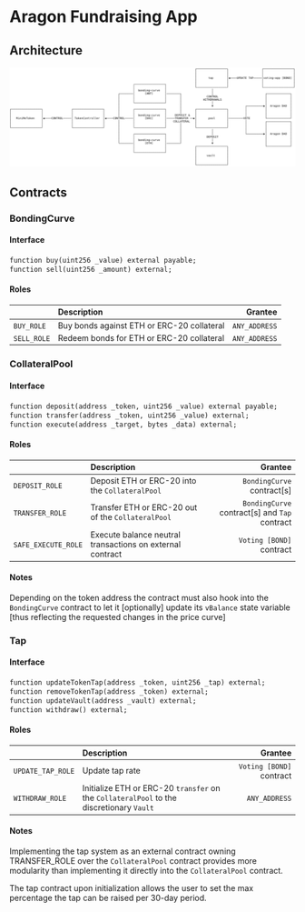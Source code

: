 # Aragon Fundraising App

## Architecture

![Architecture](.github/images/architecture.svg)

## Contracts

### BondingCurve

#### Interface

```text
function buy(uint256 _value) external payable;
function sell(uint256 _amount) external;
```

#### Roles

|  | Description | Grantee |
| :--- | :--- | ---: |
| `BUY_ROLE` | Buy bonds against ETH or ERC-20 collateral | `ANY_ADDRESS` |
| `SELL_ROLE` | Redeem bonds for ETH or ERC-20 collateral | `ANY_ADDRESS` |

### CollateralPool

#### Interface

```text
function deposit(address _token, uint256 _value) external payable;
function transfer(address _token, uint256 _value) external;
function execute(address _target, bytes _data) external;
```

#### Roles

|  | Description | Grantee |
| :--- | :--- | ---: |
| `DEPOSIT_ROLE` | Deposit ETH or ERC-20 into the `CollateralPool` | `BondingCurve` contract\[s\] |
| `TRANSFER_ROLE` | Transfer ETH or ERC-20 out of the `CollateralPool` | `BondingCurve` contract\[s\] and `Tap` contract |
| `SAFE_EXECUTE_ROLE` | Execute balance neutral transactions on external contract | `Voting [BOND]` contract |

#### Notes

Depending on the token address the contract must also hook into the `BondingCurve` contract to let it \[optionally\] update its `vBalance` state variable \[thus reflecting the requested changes in the price curve\]

### Tap

#### Interface

```text
function updateTokenTap(address _token, uint256 _tap) external;
function removeTokenTap(address _token) external;
function updateVault(address _vault) external;
function withdraw() external;
```

#### Roles

|  | Description | Grantee |
| :--- | :--- | ---: |
| `UPDATE_TAP_ROLE` | Update tap rate | `Voting [BOND]` contract |
| `WITHDRAW_ROLE` | Initialize ETH or ERC-20 `transfer` on the `CollateralPool` to the discretionary `Vault` | `ANY_ADDRESS` |

#### Notes

Implementing the tap system as an external contract owning TRANSFER\_ROLE over the `CollateralPool` contract provides more modularity than implementing it directly into the `CollateralPool` contract.

The tap contract upon initialization allows the user to set the max percentage the tap can be raised per 30-day period.

